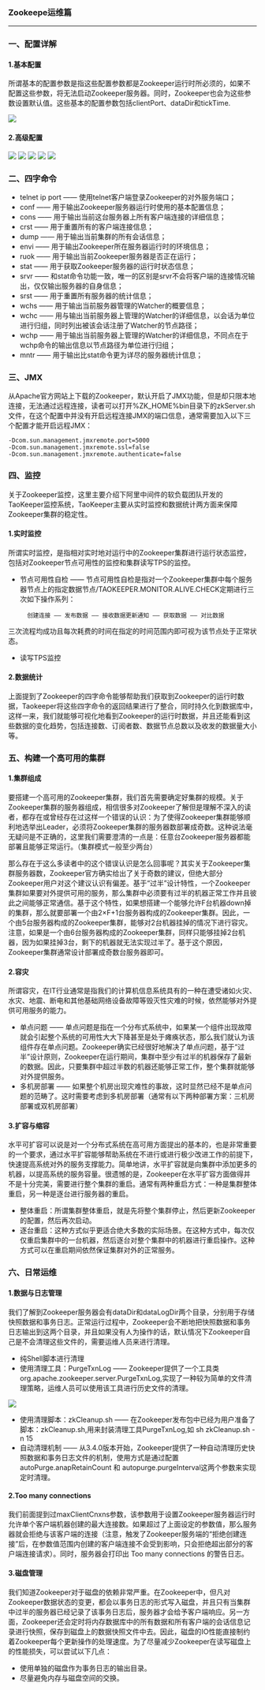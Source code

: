 ### Zookeepe运维篇 ###
***

### 一、配置详解 ###

#### 1.基本配置 ####

所谓基本的配置参数是指这些配置参数都是Zookeeper运行时所必须的，如果不配置这些参数，将无法启动Zookeeper服务器。同时，Zookeeper也会为这些参数设置默认值。这些基本的配置参数包括clientPort、dataDir和tickTime.

![](https://i.imgur.com/TCj3enx.png)


#### 2.高级配置 ####

![](https://i.imgur.com/frQL7Fk.png)
![](https://i.imgur.com/HwPt7lR.jpg)
![](https://i.imgur.com/u5ra33Z.jpg)
![](https://i.imgur.com/pjxCtJs.jpg)
![](https://i.imgur.com/d8p6LAS.png)


### 二、四字命令 ###



- telnet ip port —— 使用telnet客户端登录Zookeeper的对外服务端口；
- conf —— 用于输出Zookeeper服务器运行时使用的基本配置信息；
- cons —— 用于输出当前这台服务器上所有客户端连接的详细信息；
- crst —— 用于重置所有的客户端连接信息；
- dump —— 用于输出当前集群的所有会话信息；
- envi —— 用于输出Zookeeper所在服务器运行时的环境信息；
- ruok —— 用于输出当前Zookeeper服务器是否正在运行；
- stat —— 用于获取Zookeeper服务器的运行时状态信息；
- srvr —— 和stat命令功能一致，唯一的区别是srvr不会将客户端的连接情况输出，仅仅输出服务器的自身信息；
- srst —— 用于重置所有服务器的统计信息；
- wchs —— 用于输出当前服务器管理的Watcher的概要信息；
- wchc —— 用与输出当前服务器上管理的Watcher的详细信息，以会话为单位进行归组，同时列出被该会话注册了Watcher的节点路径；
- wchp —— 用于输出当前服务器上管理的Watcher的详细信息，不同点在于wchp命令的输出信息以节点路径为单位进行归组；
- mntr —— 用于输出比stat命令更为详尽的服务器统计信息；


### 三、JMX ###


从Apache官方网站上下载的Zookeeper，默认开启了JMX功能，但是却只限本地连接，无法通过远程连接，读者可以打开%ZK_HOME%bin目录下的zkServer.sh 文件，在这个配置中并没有开启远程连接JMX的端口信息，通常需要加入以下三个配置才能开启远程JMX：

	-Dcom.sun.management.jmxremote.port=5000
	-Dcom.sun.management.jmxremote.ssl=false
	-Dcom.sun.management.jmxremote.authenticate=false



### 四、监控 ###

关于Zookeeper监控，这里主要介绍下阿里中间件的软负载团队开发的TaoKeeper监控系统，TaoKeeper主要从实时监控和数据统计两方面来保障Zookeeper集群的稳定性。

#### 1.实时监控 ####

所谓实时监控，是指相对实时地对运行中的Zookeeper集群进行运行状态监控，包括对Zookeeper节点可用性的监控和集群读写TPS的监控。



- 节点可用性自检 —— 节点可用性自检是指对一个Zookeeper集群中每个服务器节点上的指定数据节点/TAOKEEPER.MONITOR.ALIVE.CHECK定期进行三次如下操作系列：

		创建连接 —— 发布数据 —— 接收数据更新通知 —— 获取数据 —— 对比数据

三次流程均成功且每次耗费的时间在指定的时间范围内即可视为该节点处于正常状态。



- 读写TPS监控 


#### 2.数据统计 ####

上面提到了Zookeeper的四字命令能够帮助我们获取到Zookeeper的运行时数据，Taokeeper将这些四字命令的返回结果进行了整合，同时持久化到数据库中，这样一来，我们就能够可视化地看到Zookeeper的运行时数据，并且还能看到这些数据的变化趋势，包括连接数、订阅者数、数据节点总数以及收发的数据量大小等。


### 五、构建一个高可用的集群 ###

#### 1.集群组成 ####

要搭建一个高可用的Zookeeper集群，我们首先需要确定好集群的规模。关于Zookeeper集群的服务器组成，相信很多对Zookeeper了解但是理解不深入的读者，都存在或曾经存在过这样一个错误的认识：为了使得Zookeeper集群能够顺利地选举出Leader，必须将Zookeeper集群的服务器数部署成奇数。这种说法毫无疑问是不正确的，这里我们需要澄清的一点是：任意台Zookeeper服务器都能部署且能够正常运行。（集群模式一般至少两台）

那么存在于这么多读者中的这个错误认识是怎么回事呢？其实关于Zookeeper集群服务器数，Zookeeper官方确实给出了关于奇数的建议，但绝大部分Zookeeper用户对这个建议认识有偏差。基于“过半”设计特性，一个Zookeeper集群如果要对外提供可用的服务，那么集群中必须要有过半的机器正常工作并且彼此之间能够正常通信。基于这个特性，如果想搭建一个能够允许F台机器down掉的集群，那么就要部署一个由2×F+1台服务器构成的Zookeeper集群。因此，一个由5台服务器构成的Zookeeper集群，能够对2台机器挂掉的情况下进行容灾。注意，如果是一个由6台服务器构成的Zookeeper集群，同样只能够挂掉2台机器，因为如果挂掉3台，剩下的机器就无法实现过半了。基于这个原因，Zookeeper集群通常设计部署成奇数台服务器即可。

#### 2.容灾 ####

所谓容灾，在IT行业通常是指我们的计算机信息系统具有的一种在遭受诸如火灾、水灾、地震、断电和其他基础网络设备故障等毁灭性灾难的时候，依然能够对外提供可用服务的能力。

- 单点问题 —— 单点问题是指在一个分布式系统中，如果某一个组件出现故障就会引起整个系统的可用性大大下降甚至是处于瘫痪状态，那么我们就认为该组件存在单点问题。Zookeeper确实已经很好地解决了单点问题，基于“过半”设计原则，Zookeeper在运行期间，集群中至少有过半的机器保存了最新的数据。因此，只要集群中超过半数的机器还能够正常工作，整个集群就能够对外提供服务。
- 多机房部署 —— 如果整个机房出现灾难性的事故，这时显然已经不是单点问题的范畴了。这时需要考虑到多机房部署（通常有以下两种部署方案：三机房部署或双机房部署）


#### 3.扩容与缩容 ####

水平可扩容可以说是对一个分布式系统在高可用方面提出的基本的，也是非常重要的一个要求，通过水平扩容能够帮助系统在不进行或进行极少改进工作的前提下，快速提高系统对外的服务支撑能力。简单地讲，水平扩容就是向集群中添加更多的机器，以提高系统的服务容量。很遗憾的是，Zookeeper在水平扩容方面做得并不是十分完美，需要进行整个集群的重启。通常有两种重启方式：一种是集群整体重启，另一种是逐台进行服务器的重启。

- 整体重启：所谓集群整体重启，就是先将整个集群停止，然后更新Zookeeper的配置，然后再次启动。
- 逐台重启：这种方式似乎更适合绝大多数的实际场景。在这种方式中，每次仅仅重启集群中的一台机器，然后逐台对整个集群中的机器进行重启操作。这种方式可以在重启期间依然保证集群对外的正常服务。




### 六、日常运维 ###

#### 1.数据与日志管理 ####

我们了解到Zookeeper服务器会有dataDir和dataLogDir两个目录，分别用于存储快照数据和事务日志。正常运行过程中，Zookeeper会不断地把快照数据和事务日志输出到这两个目录，并且如果没有人为操作的话，默认情况下Zookeeper自己是不会清理这些文件的，需要运维人员来进行清理。

- 纯Shell脚本进行清理
- 使用清理工具：PurgeTxnLog —— Zookeeper提供了一个工具类 org.apache.zookeeper.server.PurgeTxnLog,实现了一种较为简单的文件清理策略，运维人员可以使用该工具进行历史文件的清理。

![](https://i.imgur.com/Zcr00Vc.png)

- 使用清理脚本：zkCleanup.sh  —— 在Zookeeper发布包中已经为用户准备了脚本：zkCleanup.sh,用来封装清理工具PurgeTxnLog,如 sh zkCleanup.sh -n 15
- 自动清理机制 —— 从3.4.0版本开始，Zookeeper提供了一种自动清理历史快照数据和事务日志文件的机制，使用方式是通过配置 autoPurge.anapRetainCount 和 autopurge.purgeInterval这两个参数来实现定时清理。






#### 2.Too many connections ####

我们前面提到过maxClientCnxns参数，该参数用于设置Zookeeper服务器运行时允许单个客户端机器创建的最大连接数。如果超过了上面设定的参数值，那么服务器就会拒绝与该客户端的连接（注意，触发了Zookeeper服务端的“拒绝创建连接”后，在参数值范围内创建的客户端连接不会受到影响，只会拒绝超出部分的客户端连接请求）。同时，服务器会打印出 Too many connections 的警告日志。


#### 3.磁盘管理 ####

我们知道Zookeeper对于磁盘的依赖非常严重。在Zookeeper中，但凡对Zookeeper数据状态的变更，都会以事务日志的形式写入磁盘，并且只有当集群中过半的服务器已经记录了该事务日志后，服务器才会给予客户端响应。另一方面，Zookeeper还会定时将内存数据库中的所有数据和所有客户端的会话信息记录进行快照，保存到磁盘上的数据快照文件中去。因此，磁盘的IO性能直接制约着Zookeeper每个更新操作的处理速度。为了尽量减少Zookeeper在读写磁盘上的性能损失，可以尝试以下几点：

- 使用单独的磁盘作为事务日志的输出目录。
- 尽量避免内存与磁盘空间的交换。

















